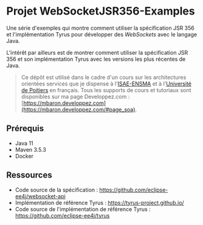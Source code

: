 # Projet WebSocketJSR356-Examples

Une série d'exemples qui montre comment utiliser la spécification JSR 356 et l'implémentation Tyrus pour développer des *WebSockets* avec le langage Java.

L'intérêt par ailleurs est de montrer comment utiliser la spécification JSR 356 et son implémentation Tyrus avec les versions les plus récentes de Java.

> Ce dépôt est utilisé dans le cadre d'un cours sur les architectures orientées services que je dispense à l'[ISAE-ENSMA](https://www.ensma.fr) et à l'[Université de Poitiers](http://www.univ-poitiers.fr/) en français. Tous les supports de cours et tutoriaux sont disponibles sur ma page Developpez.com : [https://mbaron.developpez.com](https://mbaron.developpez.com/#page_soa).

## Prérequis

* Java 11
* Maven 3.5.3
* Docker

## Ressources

* Code source de la spécification : <https://github.com/eclipse-ee4j/websocket-api>
* Implémentation de référence Tyrus : <https://tyrus-project.github.io/>
* Code source de l'implémentation de référence Tyrus : <https://github.com/eclipse-ee4j/tyrus>
